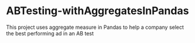 # ABTesting-withAggregatesInPandas
This project uses aggregate measure in Pandas to help a company select the best performing ad in an AB test
